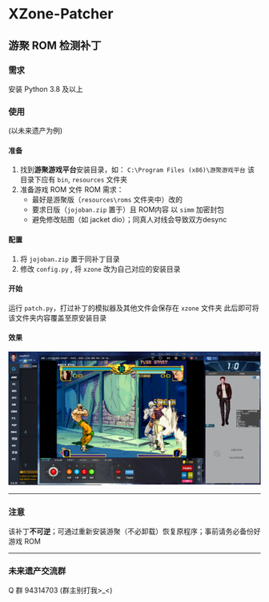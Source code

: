 # XZone-Patcher
## 游聚 ROM 检测补丁
### 需求
安装 Python 3.8 及以上
### 使用
(以未来遗产为例)
#### 准备
1.  找到**游聚游戏平台**安装目录，如：
	`C:\Program Files (x86)\游聚游戏平台`
	该目录下应有 `bin`, `resources` 文件夹
2. 准备游戏 ROM 文件
	ROM 需求：
	- 最好是游聚版（`resources\roms` 文件夹中）改的
	- 要求日版（`jojoban.zip` 置于）且 ROM内容 以 `simm` 加密封包
	- 避免修改贴图（如 jacket dio）；同真人对线会导致双方desync

#### 配置
1. 将 `jojoban.zip` 置于同补丁目录
2. 修改 `config.py` , 将 `xzone` 改为自己对应的安装目录

#### 开始
运行  `patch.py`，打过补丁的模拟器及其他文件会保存在 `xzone` 文件夹
此后即可将该文件夹内容覆盖至原安装目录

#### 效果
![demo](https://github.com/greats3an/xzone-patcher/blob/master/img/demo.png "demo")

------------

### 注意
该补丁**不可逆**；可通过重新安装游聚（不必卸载）恢复原程序；事前请务必备份好游戏 ROM

------------

### 未来遗产交流群
Q 群 94314703 (群主别打我>_<)
